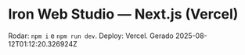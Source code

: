 # Iron Web Studio — Next.js (Vercel)

Rodar: `npm i` e `npm run dev`.
Deploy: Vercel.
Gerado 2025-08-12T01:12:20.326924Z

